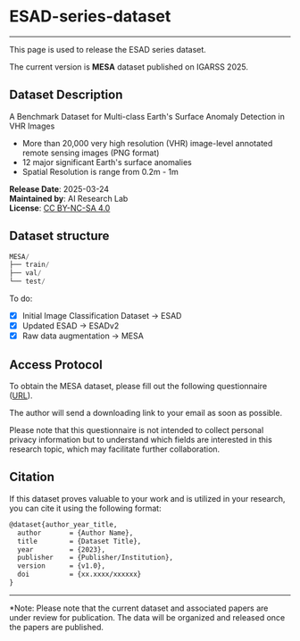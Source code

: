 # ESAD-series-dataset
---
This page is used to release the ESAD series dataset. 

The current version is **MESA** dataset published on IGARSS 2025.

## Dataset Description
A Benchmark Dataset for Multi-class Earth's Surface Anomaly Detection in VHR Images
- More than 20,000 very high resolution (VHR) image-level annotated remote sensing images (PNG format)
- 12 major significant Earth's surface anomalies
- Spatial Resolution is range from 0.2m - 1m

**Release Date**: 2025-03-24  
**Maintained by**: AI Research Lab  
**License**: [CC BY-NC-SA 4.0](https://creativecommons.org/licenses/by-nc-sa/4.0/](https://creativecommons.org/licenses/by-nc-sa/4.0/deed.en))

## Dataset structure
```python
MESA/
├── train/
├── val/
└── test/
```

To do:
- [x] Initial Image Classification Dataset -> ESAD
- [x] Updated ESAD -> ESADv2
- [x] Raw data augmentation -> MESA
      
## Access Protocol
To obtain the MESA dataset, please fill out the following questionnaire ([URL](https://www.wjx.cn/vm/mlblkxz.aspx#)). 

The author will send a downloading link to your email as soon as possible.

Please note that this questionnaire is not intended to collect personal privacy information but to understand which fields are interested in this research topic, which may facilitate further collaboration.

## Citation
If this dataset proves valuable to your work and is utilized in your research, you can cite it using the following format:
```latex
@dataset{author_year_title,
  author       = {Author Name},
  title        = {Dataset Title},
  year         = {2023},
  publisher    = {Publisher/Institution},
  version      = {v1.0},
  doi          = {xx.xxxx/xxxxxx}
}
```

---
*Note:
Please note that the current dataset and associated papers are under review for publication. The data will be organized and released once the papers are published.


